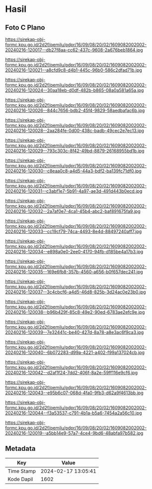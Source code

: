 # Hasil

## Foto C Plano

https://sirekap-obj-formc.kpu.go.id/2d2f/pemilu/pdpr/16/09/08/20/02/1609082002002-20240216-120017--db27f8aa-cc62-437c-9608-2a676beb1864.jpg

https://sirekap-obj-formc.kpu.go.id/2d2f/pemilu/pdpr/16/09/08/20/02/1609082002002-20240216-120021--a8cfd9c8-d4b1-445c-96b0-586c2dfad71b.jpg

https://sirekap-obj-formc.kpu.go.id/2d2f/pemilu/pdpr/16/09/08/20/02/1609082002002-20240216-120024--30aa18eb-d0df-482b-b865-08a0a581a65a.jpg

https://sirekap-obj-formc.kpu.go.id/2d2f/pemilu/pdpr/16/09/08/20/02/1609082002002-20240216-120026--844c7656-bdb2-45f4-9829-58aedbafac6b.jpg

https://sirekap-obj-formc.kpu.go.id/2d2f/pemilu/pdpr/16/09/08/20/02/1609082002002-20240216-120028--2aa284fe-0d00-438c-badb-49cec2e7ec13.jpg

https://sirekap-obj-formc.kpu.go.id/2d2f/pemilu/pdpr/16/09/08/20/02/1609082002002-20240216-120029--793c303c-8f42-49bd-8879-26168955bd1b.jpg

https://sirekap-obj-formc.kpu.go.id/2d2f/pemilu/pdpr/16/09/08/20/02/1609082002002-20240216-120030--c8eaa0c8-a4d5-44a3-bdf2-ba139fc71df0.jpg

https://sirekap-obj-formc.kpu.go.id/2d2f/pemilu/pdpr/16/09/08/20/02/1609082002002-20240216-120031--c3abf1e7-5b91-4a97-ae3d-491d443b0ecd.jpg

https://sirekap-obj-formc.kpu.go.id/2d2f/pemilu/pdpr/16/09/08/20/02/1609082002002-20240216-120032--2a7af0e7-4ca1-45b4-abc2-baf891675fa9.jpg

https://sirekap-obj-formc.kpu.go.id/2d2f/pemilu/pdpr/16/09/08/20/02/1609082002002-20240216-120033--cc19cf79-74ca-4493-8e4d-88497240aff7.jpg

https://sirekap-obj-formc.kpu.go.id/2d2f/pemilu/pdpr/16/09/08/20/02/1609082002002-20240216-120034--e898a0e0-2ee0-4170-94fb-d185be4a17b3.jpg

https://sirekap-obj-formc.kpu.go.id/2d2f/pemilu/pdpr/16/09/08/20/02/1609082002002-20240216-120035--169e6fb8-357b-4560-a656-b0f657dec241.jpg

https://sirekap-obj-formc.kpu.go.id/2d2f/pemilu/pdpr/16/09/08/20/02/1609082002002-20240216-120037--3c4cbcf6-a4d5-46d8-825b-3d24ac0e23b0.jpg

https://sirekap-obj-formc.kpu.go.id/2d2f/pemilu/pdpr/16/09/08/20/02/1609082002002-20240216-120038--b96b429f-85c8-49e2-90ed-6783ae2efc9e.jpg

https://sirekap-obj-formc.kpu.go.id/2d2f/pemilu/pdpr/16/09/08/20/02/1609082002002-20240216-120039--7e32441c-be40-427d-8a78-a8e3ac6f9ca3.jpg

https://sirekap-obj-formc.kpu.go.id/2d2f/pemilu/pdpr/16/09/08/20/02/1609082002002-20240216-120040--6b072283-d99a-4221-a402-f99a137024cb.jpg

https://sirekap-obj-formc.kpu.go.id/2d2f/pemilu/pdpr/16/09/08/20/02/1609082002002-20240216-120042--d2af1f24-7dd2-406f-8a2e-59ff116e9cf6.jpg

https://sirekap-obj-formc.kpu.go.id/2d2f/pemilu/pdpr/16/09/08/20/02/1609082002002-20240216-120043--e95b6c07-068d-4fa0-9fb3-d62a9f4613bb.jpg

https://sirekap-obj-formc.kpu.go.id/2d2f/pemilu/pdpr/16/09/08/20/02/1609082002002-20240216-120044--f3a53537-c791-4b1a-b5a6-7454a2a56c10.jpg

https://sirekap-obj-formc.kpu.go.id/2d2f/pemilu/pdpr/16/09/08/20/02/1609082002002-20240216-120019--a5bb14e9-57a7-4ce4-9bd6-48abfa97b582.jpg


## Metadata

| Key        | Value               |
| ---------- | ------------------- |
| Time Stamp | 2024-02-17 13:05:41 |
| Kode Dapil | 1602                |



